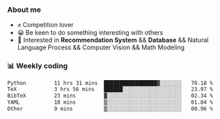 ### About me

- ✊ Competition lover
- 😀 Be keen to do something interesting with others
- 🎈 Interested in **Recommendation System** && **Database** && Natural Language Process && Computer Vision && Math Modeling


### 📊 Weekly coding
<!--START_SECTION:waka-->

```txt
Python         11 hrs 31 mins  █████████████████▓░░░░░░░   70.18 %
TeX            3 hrs 56 mins   ██████░░░░░░░░░░░░░░░░░░░   23.97 %
BibTeX         23 mins         ▓░░░░░░░░░░░░░░░░░░░░░░░░   02.34 %
YAML           18 mins         ▒░░░░░░░░░░░░░░░░░░░░░░░░   01.84 %
Other          9 mins          ▒░░░░░░░░░░░░░░░░░░░░░░░░   00.96 %
```

<!--END_SECTION:waka-->
